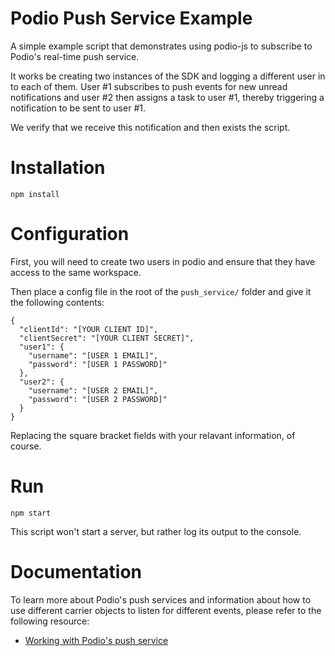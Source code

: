 # Podio Push Service Example

A simple example script that demonstrates using podio-js to subscribe to Podio's real-time push service.

It works be creating two instances of the SDK and logging a different user in to each of them.
User #1 subscribes to push events for new unread notifications and user #2 then assigns a task to user #1, thereby triggering a notification to be sent to user #1.

We verify that we receive this notification and then exists the script.

# Installation

```
npm install
```

# Configuration
First, you will need to create two users in podio and ensure that they have access to the same workspace.

Then place a config file in the root of the ```push_service/``` folder and give it the following contents:
```
{
  "clientId": "[YOUR CLIENT ID]",
  "clientSecret": "[YOUR CLIENT SECRET]",
  "user1": {
    "username": "[USER 1 EMAIL]",
    "password": "[USER 1 PASSWORD]"
  },
  "user2": {
    "username": "[USER 2 EMAIL]",
    "password": "[USER 2 PASSWORD]"
  }
}
```
Replacing the square bracket fields with your relavant information, of course.

# Run

```
npm start
```

This script won't start a server, but rather log its output to the console.

# Documentation
To learn more about Podio's push services and information about how to use different carrier objects to listen for different events, please refer to the following resource:
- [Working with Podio's push service](https://developers.podio.com/examples/push)
